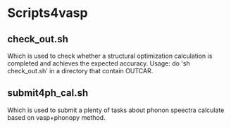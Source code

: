 # Scripts4vasp
## check_out.sh
Which is used to check whether a structural optimization calculation is completed and achieves the expected accuracy. Usage: do 'sh check_out.sh' in a directory that contain OUTCAR.
## submit4ph_cal.sh
Which is used to submit a plenty of tasks about phonon speectra calculate based on vasp+phonopy method.
